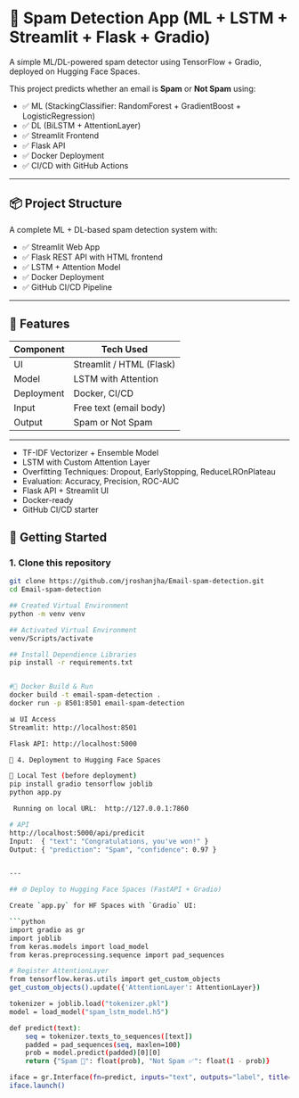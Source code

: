 # 📧 Spam Detection App (ML + LSTM + Streamlit + Flask + Gradio)
A simple ML/DL-powered spam detector using TensorFlow + Gradio, deployed on Hugging Face Spaces.

This project predicts whether an email is **Spam** or **Not Spam** using:
- ✅ ML (StackingClassifier: RandomForest + GradientBoost + LogisticRegression)
- ✅ DL (BiLSTM + AttentionLayer)
- ✅ Streamlit Frontend
- ✅ Flask API
- ✅ Docker Deployment
- ✅ CI/CD with GitHub Actions

---

## 📦 Project Structure

A complete ML + DL-based spam detection system with:

- ✅ Streamlit Web App
- ✅ Flask REST API with HTML frontend
- ✅ LSTM + Attention Model
- ✅ Docker Deployment
- ✅ GitHub CI/CD Pipeline

---

## 🔧 Features

| Component        | Tech Used               |
|------------------|-------------------------|
| UI               | Streamlit / HTML (Flask)|
| Model            | LSTM with Attention     |
| Deployment       | Docker, CI/CD           |
| Input            | Free text (email body)  |
| Output           | Spam or Not Spam        |

---

- TF-IDF Vectorizer + Ensemble Model
- LSTM with Custom Attention Layer
- Overfitting Techniques: Dropout, EarlyStopping, ReduceLROnPlateau
- Evaluation: Accuracy, Precision, ROC-AUC
- Flask API + Streamlit UI
- Docker-ready
- GitHub CI/CD starter

## 🚀 Getting Started

### 1. Clone this repository

```bash
git clone https://github.com/jroshanjha/Email-spam-detection.git
cd Email-spam-detection 

## Created Virtual Environment 
python -m venv venv

## Activated Virtual Environment
venv/Scripts/activate

## Install Dependience Libraries
pip install -r requirements.txt


#🐳 Docker Build & Run
docker build -t email-spam-detection .
docker run -p 8501:8501 email-spam-detection

📊 UI Access
Streamlit: http://localhost:8501

Flask API: http://localhost:5000

🚀 4. Deployment to Hugging Face Spaces

🧪 Local Test (before deployment)
pip install gradio tensorflow joblib
python app.py

 Running on local URL:  http://127.0.0.1:7860

# API 
http://localhost:5000/api/predicit
Input:  { "text": "Congratulations, you've won!" }
Output: { "prediction": "Spam", "confidence": 0.97 }


---

## 🌐 Deploy to Hugging Face Spaces (FastAPI + Gradio)

Create `app.py` for HF Spaces with `Gradio` UI:

```python
import gradio as gr
import joblib
from keras.models import load_model
from keras.preprocessing.sequence import pad_sequences

# Register AttentionLayer
from tensorflow.keras.utils import get_custom_objects
get_custom_objects().update({'AttentionLayer': AttentionLayer})

tokenizer = joblib.load("tokenizer.pkl")
model = load_model("spam_lstm_model.h5")

def predict(text):
    seq = tokenizer.texts_to_sequences([text])
    padded = pad_sequences(seq, maxlen=100)
    prob = model.predict(padded)[0][0]
    return {"Spam 🚫": float(prob), "Not Spam ✅": float(1 - prob)}

iface = gr.Interface(fn=predict, inputs="text", outputs="label", title="Email Spam Detection")
iface.launch()
